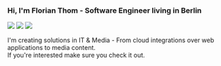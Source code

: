 ### Hi, I'm Florian Thom - Software Engineer living in Berlin

[![](https://img.shields.io/badge/-florianthom?style=flat-square&logo=googleearth&logoColor=fff&label=Florian%20Thom%20-%20Web&labelColor=1B262C&color=1B262C)](https://www.florianthom.com)
[![](https://img.shields.io/badge/-@florianthomdev-%231DA1F2?style=flat-square&logo=x&logoColor=ffffff)](https://twitter.com/florianthomdev)
[![](https://img.shields.io/badge/-florianthom-blue?style=flat-square&logo=Linkedin&logoColor=white&link=https://www.linkedin.com/in/florianthom/)](https://www.linkedin.com/in/florianthom/)

I'm creating solutions in IT & Media - From cloud integrations over web applications to media content.\
If you're interested make sure you check it out.
